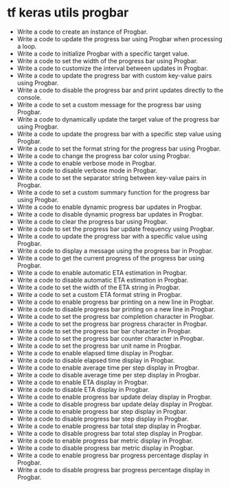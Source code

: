 # tf keras utils progbar

- Write a code to create an instance of Progbar.
- Write a code to update the progress bar using Progbar when processing a loop.
- Write a code to initialize Progbar with a specific target value.
- Write a code to set the width of the progress bar using Progbar.
- Write a code to customize the interval between updates in Progbar.
- Write a code to update the progress bar with custom key-value pairs using Progbar.
- Write a code to disable the progress bar and print updates directly to the console.
- Write a code to set a custom message for the progress bar using Progbar.
- Write a code to dynamically update the target value of the progress bar using Progbar.
- Write a code to update the progress bar with a specific step value using Progbar.
- Write a code to set the format string for the progress bar using Progbar.
- Write a code to change the progress bar color using Progbar.
- Write a code to enable verbose mode in Progbar.
- Write a code to disable verbose mode in Progbar.
- Write a code to set the separator string between key-value pairs in Progbar.
- Write a code to set a custom summary function for the progress bar using Progbar.
- Write a code to enable dynamic progress bar updates in Progbar.
- Write a code to disable dynamic progress bar updates in Progbar.
- Write a code to clear the progress bar using Progbar.
- Write a code to set the progress bar update frequency using Progbar.
- Write a code to update the progress bar with a specific value using Progbar.
- Write a code to display a message using the progress bar in Progbar.
- Write a code to get the current progress of the progress bar using Progbar.
- Write a code to enable automatic ETA estimation in Progbar.
- Write a code to disable automatic ETA estimation in Progbar.
- Write a code to set the width of the ETA string in Progbar.
- Write a code to set a custom ETA format string in Progbar.
- Write a code to enable progress bar printing on a new line in Progbar.
- Write a code to disable progress bar printing on a new line in Progbar.
- Write a code to set the progress bar completion character in Progbar.
- Write a code to set the progress bar progress character in Progbar.
- Write a code to set the progress bar bar character in Progbar.
- Write a code to set the progress bar counter character in Progbar.
- Write a code to set the progress bar unit name in Progbar.
- Write a code to enable elapsed time display in Progbar.
- Write a code to disable elapsed time display in Progbar.
- Write a code to enable average time per step display in Progbar.
- Write a code to disable average time per step display in Progbar.
- Write a code to enable ETA display in Progbar.
- Write a code to disable ETA display in Progbar.
- Write a code to enable progress bar update delay display in Progbar.
- Write a code to disable progress bar update delay display in Progbar.
- Write a code to enable progress bar step display in Progbar.
- Write a code to disable progress bar step display in Progbar.
- Write a code to enable progress bar total step display in Progbar.
- Write a code to disable progress bar total step display in Progbar.
- Write a code to enable progress bar metric display in Progbar.
- Write a code to disable progress bar metric display in Progbar.
- Write a code to enable progress bar progress percentage display in Progbar.
- Write a code to disable progress bar progress percentage display in Progbar.